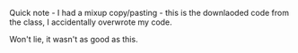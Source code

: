 Quick note - I had a mixup copy/pasting - this is the downlaoded code from the class, I accidentally overwrote my code.  

Won't lie, it wasn't as good as this.